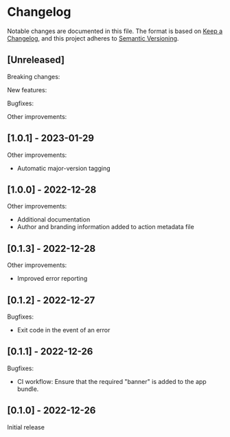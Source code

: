 # Changelog

Notable changes are documented in this file. The format is based on [Keep a Changelog](https://keepachangelog.com/en/1.0.0/), and this project adheres to [Semantic Versioning](https://semver.org/spec/v2.0.0.html).

## [Unreleased]

Breaking changes:

New features:

Bugfixes:

Other improvements:

## [1.0.1] - 2023-01-29

Other improvements:
- Automatic major-version tagging

## [1.0.0] - 2022-12-28

Other improvements:
- Additional documentation
- Author and branding information added to action metadata file

## [0.1.3] - 2022-12-28

Other improvements:
- Improved error reporting

## [0.1.2] - 2022-12-27

Bugfixes:
- Exit code in the event of an error

## [0.1.1] - 2022-12-26

Bugfixes:
- CI workflow: Ensure that the required "banner" is added to the app bundle.

## [0.1.0] - 2022-12-26

Initial release
